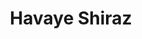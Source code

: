 ---
layout: post
layout: main
title: Havaye Shiraz
categories: [maziar_fallahi]
file: /assets/music/maziar_fallahi-havaye-shiraz.mp3
---